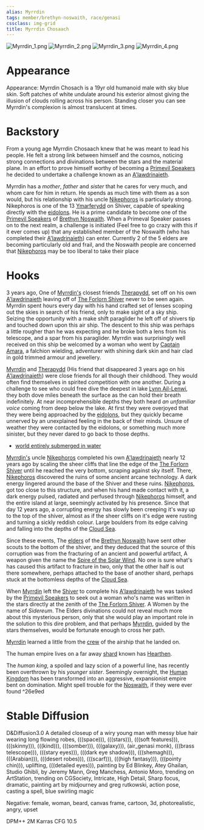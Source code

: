 ```yaml
---
alias: Myrrdin
tags: member/brethyn-noswaith, race/genasi
cssclass: img-grid
title: Myrrdin Chosaach
---
```


![Myrrdin_1.png](../../assets/Myrrdin_1.png)
![Myrrdin_2.png](../../assets/Myrrdin_2.png)
![Myrrdin_3.png](../../assets/Myrrdin_3.png)
![Myrrdin_4.png](../../assets/Myrrdin_4.png)

# Appearance

Appearance: Myrrdin Chosach is a 19yr old humanoid male with sky blue skin. Soft patches of white undulate around his exterior almost giving the illusion of clouds rolling across his person. Standing closer you can see Myrrdin's complexion is almost translucent at times.

# Backstory

From a young age Myrrdin Chosaach knew that he was meant to lead his people. He felt a strong link between himself and the cosmos, noticing strong connections and divinations between the stars and the material plane. In an effort to prove himself worthy of becoming a [Primevil Speakers](../../Groups/Primevil%20Speakers.md) he decided to undertake a challenge known as an [A'lawdrinaieth](../../Things/A'lawdrinaieth.md).

Myrrdin has a *mother*, *father* and *sister* that he cares for very much, and whom care for him in return. He spends as much time with them as a son would, but his relationship with his uncle [Nikephoros](../Nikephoros.md) is particularly strong. Nikephoros is one of the 13 [Ymarferydd](../../Groups/Ymarferydd.md) on Shiver, capable of speaking directly with the [eidolons](../../Deities/Eidolons%20of%20The%20Forlorn%20Shiver.md). He is a prime candidate to become one of the [Primevil Speakers](../../Groups/Primevil%20Speakers.md) of [Brethyn Noswaith](../../Groups/Brethyn%20Noswaith.md). When a Primeval Speaker passes on to the next realm, a challenge is initiated (Feel free to go crazy with this if it ever comes up) that any established member of the Noswaith (who has completed their [A'lawdrinaieth](../../Things/A'lawdrinaieth.md)) can enter. Currently 2 of the 5 elders are becoming particularly old and frail, and the Noswaith people are concerned that [Nikephoros](../Nikephoros.md) may be too liberal to take their place

# Hooks

3 years ago, One of [Myrrdin's](Myrrdin%20Chosaach.md) closest friends [Therapydd](../Therapydd.md), set off on his own [A'lawdrinaieth](../../Things/A'lawdrinaieth.md) leaving off of [The Forlorn Shiver](../../Locations/Cloud%20Sea/Shards/The%20Forlorn%20Shiver/The%20Forlorn%20Shiver.md) never to be seen again. Myrrdin spent hours every day with his hand crafted set of lenses scoping out the skies in search of his friend, only to make sight of a sky ship. Seizing the opportunity with a make shift paraglider he left off of shivers tip and touched down upon this air ship. The descent to this ship was perhaps a little rougher than he was expecting and he broke both a lens from his telescope, and a spar from his paraglider. Myrrdin was surprisingly well received on this ship be welcomed by a woman who went by [Captain Amara](../Captain%20Amara.md), a falchion wielding, adventurer with shining dark skin and hair clad in gold trimmed armour and jewellery.

[Myrrdin](Myrrdin%20Chosaach.md) and [Therapydd](../Therapydd.md) (His friend that disappeared 3 years ago on his [A'lawdrinaieth](../../Things/A'lawdrinaieth.md)) were close friends for all though their childhood. They would often find themselves in spirited competition with one another. During a challenge to see who could free dive the deepest in lake [Lynn Ail-Lenwi](../../Locations/Cloud%20Sea/Shards/The%20Forlorn%20Shiver/Lynn%20Ail-Lenwi.md), they both dove miles beneath the surface as the can hold their breath indefinitely. At near incomprehensible depths they both heard *an unfamiliar voice* coming from deep below the lake. At first they were overjoyed that they were being approached by the [eidolons](../../Deities/Eidolons%20of%20The%20Forlorn%20Shiver.md), but they quickly became unnerved by an unexplained feeling in the back of their minds. Unsure of weather they were contacted by the eidolons, or something much more sinister, but they never dared to go back to those depths.

* [world entirely submerged in water](../../Locations/world%20entirely%20submerged%20in%20water/world%20entirely%20submerged%20in%20water.md)

[Myrrdin's](Myrrdin%20Chosaach.md)  uncle [Nikephoros](../Nikephoros.md) completed his own [A'lawdrinaieth](../../Things/A'lawdrinaieth.md) nearly 12 years ago by scaling the sheer cliffs that line the edge of the [The Forlorn Shiver](../../Locations/Cloud%20Sea/Shards/The%20Forlorn%20Shiver/The%20Forlorn%20Shiver.md) until he reached the very bottom, scraping against sky itself. There, [Nikephoros](../Nikephoros.md) discovered the ruins of some ancient arcane technology. A dark energy lingered around the base of the Shiver and these ruins. [Nikephoros](../Nikephoros.md), got too close to this structure, and when his hand made contact with it, a dark energy pulsed, radiated and perfused through [Nikephoros](../Nikephoros.md) himself, and the entire island at large, seemingly activated by his presence. Since that day 12 years ago, a corrupting energy has slowly been creeping it's way up to the top of the shiver, almost as if the sheer cliffs on it's edge were rusting and turning a sickly reddish colour. Large boulders from its edge calving and falling into the depths of the [Cloud Sea](../../Locations/Cloud%20Sea/Cloud%20Sea.md).

Since these events, The [elders](../../Groups/Primevil%20Speakers.md) of the [Brethyn Noswaith](../../Groups/Brethyn%20Noswaith.md) have sent other scouts to the bottom of the shiver, and they deduced that the source of this corruption was from the fracturing of an ancient and powerful artifact, A weapon given the name the [Spire of the Solar Wind](../../Things/Items/Spire%20of%20the%20Solar%20Wind.md). No one is sure what's has caused this artifact to fracture in two, only that the other half is out there somewhere, perhaps attached to the base of another shard, perhaps stuck at the bottomless depths of the [Cloud Sea](../../Locations/Cloud%20Sea/Cloud%20Sea.md).

When [Myrrdin](Myrrdin%20Chosaach.md) left the [Shiver](../../Locations/Cloud%20Sea/Shards/The%20Forlorn%20Shiver/The%20Forlorn%20Shiver.md) to complete his [A'lawdrinaieth](../../Things/A'lawdrinaieth.md) he was tasked by the [Primevil Speakers](../../Groups/Primevil%20Speakers.md) to seek out a woman who's name was written in the stars directly at the zenith of the [The Forlorn Shiver](../../Locations/Cloud%20Sea/Shards/The%20Forlorn%20Shiver/The%20Forlorn%20Shiver.md). A Women by the name of *Sidereum*. The Elders divinations could not reveal much more about this mysterious person, only that she would play an important role in the solution to this dire problem, and that perhaps [Myrrdin](Myrrdin%20Chosaach.md), guided by the stars themselves,  would be fortunate enough to cross her path.

[Myrrdin](Myrrdin%20Chosaach.md) learned a little from the [crew](../Captain%20Amara.md) of the airship that he landed on. 

The human empire lives on a far away [shard](../../Locations/Cloud%20Sea/Shards/Shards.md) known has [Hearthen](../../Locations/Cloud%20Sea/Shards/Hearthen/Hearthen.md).

The *human king*, a spoiled and lazy scion of a powerful line, has recently been overthrown by his *younger sister*. Seemingly overnight, the [Human Kingdom](../../Groups/Human%20Kingdom.md) has been transformed into an aggressive, expansionist empire bent on domination. Might spell trouble for the [Noswaith](../../Groups/Brethyn%20Noswaith.md), if they were ever found ^26e9ed

# Stable Diffusion

D&Diffusion3.0
A detailed closeup of a wiry young man with messy blue hair wearing long flowing robes, (((space))), (((stars))), (((soft features))), (((skinny))), (((kind))), (((somber))), (((galaxy))), (air_genasi monk), (((brass telescope))), (((stary eyes))), (((dark eye shadow))), (((shemagh))), (((Arabian))), (((desert robes))), (((scarf))), (((high fantasy))), (((pointy chin))), uplifting, (((detailed eyes))), painting by Ed Blinkey, Atey Ghailan, Studio Ghibli, by Jeremy Mann, Greg Manchess, Antonio Moro, trending on ArtStation, trending on CGSociety, Intricate, High Detail, Sharp focus, dramatic, painting art by midjourney and greg rutkowski, action pose, casting a spell, blue swirling magic

Negative:
female, woman, beard, canvas frame, cartoon, 3d, photorealistic, angry, upset

DPM++ 2M Karras
CFG 10.5

